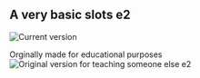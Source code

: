 ## A very basic slots e2
![Current version](https://i.imgur.com/xZ86g5S.png)

Orginally made for educational purposes
![Original version for teaching someone else e2](https://i.imgur.com/WXPD7RK.png)